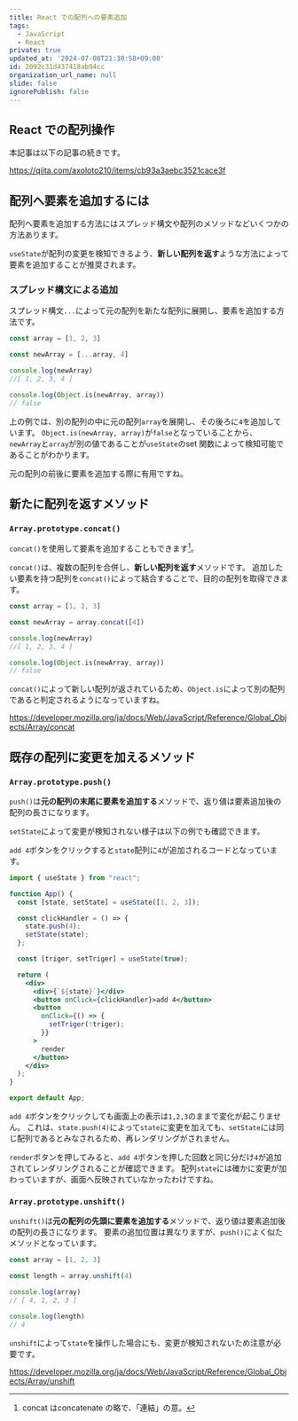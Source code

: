 ```yaml
---
title: React での配列への要素追加
tags:
  - JavaScript
  - React
private: true
updated_at: '2024-07-08T21:30:58+09:00'
id: 2092c31d437418ab94cc
organization_url_name: null
slide: false
ignorePublish: false
---
```

## React での配列操作
本記事は以下の記事の続きです。

https://qiita.com/axoloto210/items/cb93a3aebc3521cace3f

## 配列へ要素を追加するには
配列へ要素を追加する方法にはスプレッド構文や配列のメソッドなどいくつかの方法あります。

`useState`が配列の変更を検知できるよう、**新しい配列を返す**ような方法によって要素を追加することが推奨されます。

### スプレッド構文による追加
スプレッド構文`...`によって元の配列を新たな配列に展開し、要素を追加する方法です。
```ts
const array = [1, 2, 3]

const newArray = [...array, 4]

console.log(newArray)
//[ 1, 2, 3, 4 ]

console.log(Object.is(newArray, array))
// false
```

上の例では、別の配列の中に元の配列`array`を展開し、その後ろに`4`を追加しています。
`Object.is(newArray, array)`が`false`となっていることから、`newArray`と`array`が別の値であることが`useState`のset 関数によって検知可能であることがわかります。

元の配列の前後に要素を追加する際に有用ですね。
## 新たに配列を返すメソッド
### `Array.prototype.concat()`
`concat()`を使用して要素を追加することもできます[^1]。

`concat()`は、複数の配列を合併し、**新しい配列を返す**メソッドです。
追加したい要素を持つ配列を`concat()`によって結合することで、目的の配列を取得できます。

```ts
const array = [1, 2, 3]

const newArray = array.concat([4])

console.log(newArray)
//[ 1, 2, 3, 4 ]

console.log(Object.is(newArray, array))
// false
```

`concat()`によって新しい配列が返されているため、`Object.is`によって別の配列であると判定されるようになっていますね。

https://developer.mozilla.org/ja/docs/Web/JavaScript/Reference/Global_Objects/Array/concat


## 既存の配列に変更を加えるメソッド
### `Array.prototype.push()`
`push()`は**元の配列の末尾に要素を追加する**メソッドで、返り値は要素追加後の配列の長さになります。

`setState`によって変更が検知されない様子は以下の例でも確認できます。

`add 4`ボタンをクリックすると`state`配列に`4`が追加されるコードとなっています。
```jsx:App.jsx
import { useState } from "react";

function App() {
  const [state, setState] = useState([1, 2, 3]);

  const clickHandler = () => {
    state.push(4);
    setState(state);
  };

  const [triger, setTriger] = useState(true);

  return (
    <div>
      <div>{`${state}`}</div>
      <button onClick={clickHandler}>add 4</button>
      <button
        onClick={() => {
          setTriger(!triger);
        }}
      >
        render
      </button>
    </div>
  );
}

export default App;
```
`add 4`ボタンをクリックしても画面上の表示は`1,2,3`のままで変化が起こりません。
これは、`state.push(4)`によって`state`に変更を加えても、`setState`には同じ配列であるとみなされるため、再レンダリングがされません。

`render`ボタンを押してみると、`add 4`ボタンを押した回数と同じ分だけ`4`が追加されてレンダリングされることが確認できます。
配列`state`には確かに変更が加わっていますが、画面へ反映されていなかったわけですね。

### `Array.prototype.unshift()`
`unshift()`は**元の配列の先頭に要素を追加する**メソッドで、返り値は要素追加後の配列の長さになります。
要素の追加位置は異なりますが、`push()`によく似たメソッドとなっています。

```ts
const array = [1, 2, 3]

const length = array.unshift(4)

console.log(array)
// [ 4, 1, 2, 3 ]

console.log(length)
// 4
```

`unshift`によって`state`を操作した場合にも、変更が検知されないため注意が必要です。

https://developer.mozilla.org/ja/docs/Web/JavaScript/Reference/Global_Objects/Array/unshift

[^1]:concat はconcatenate の略で、「連結」の意。
